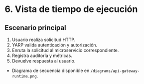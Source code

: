 # 6. Vista de tiempo de ejecución

## Escenario principal
1. Usuario realiza solicitud HTTP.
2. YARP valida autenticación y autorización.
3. Enruta la solicitud al microservicio correspondiente.
4. Registra auditoría y métricas.
5. Devuelve respuesta al usuario.

- Diagrama de secuencia disponible en `/diagrams/api-gateway-runtime.png`.
